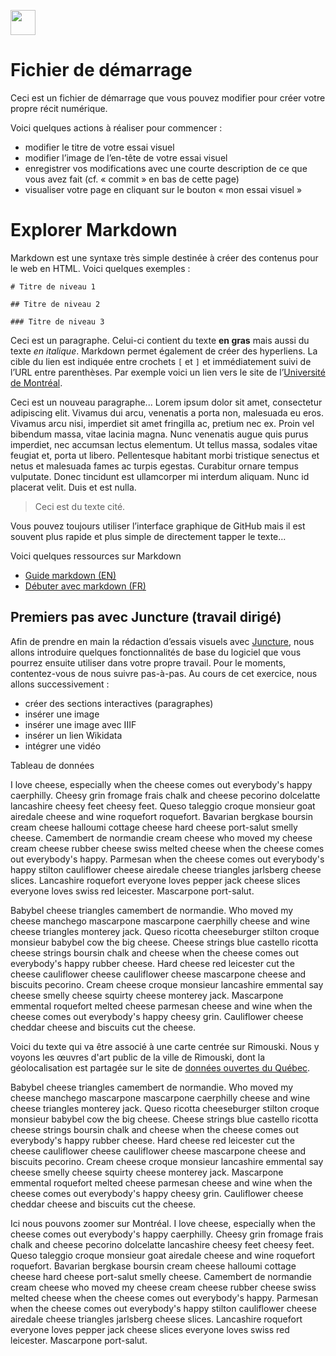<a href="https://juncture-digital.org" target="_blank"><img src="https://raw.githubusercontent.com/digitalArtHistory/recits-numeriques/main/images/btn_juncture.svg" style="height:40px"></a>

<param ve-config 
       title="depart" 
       banner="/images/ViennaDioscoridesFolio483vBirds.jpg" 
       layout="vertical">

# Fichier de démarrage

Ceci est un fichier de démarrage que vous pouvez modifier pour créer votre propre récit numérique.
<param ve-graphic
    url="https://github.com/digitalArtHistory/recits-numeriques/blob/main/27/astafieva2.PNG"
    title="">

Voici quelques actions à réaliser pour commencer :
- modifier le titre de votre essai visuel
- modifier l’image de l’en-tête de votre essai visuel
- enregistrer vos modifications avec une courte description de ce que vous avez fait (cf. « commit » en bas de cette page)
- visualiser votre page en cliquant sur le bouton « mon essai visuel »
<param ve-graphic 
  url="https://upload.wikimedia.org/wikipedia/commons/c/c8/Gargouilles_%28RA_549%29_3.jpg" 
  title="Gargouilles" />

# Explorer Markdown

Markdown est une syntaxe très simple destinée à créer des contenus pour le web en HTML. Voici quelques exemples :
<param ve-tabulator
    url="https://raw.githubusercontent.com/HTR-United/htr-united/master/statistics.csv" />

```
# Titre de niveau 1

## Titre de niveau 2

### Titre de niveau 3
```

Ceci est un paragraphe. Celui-ci contient du texte **en gras** mais aussi du texte *en italique*. Markdown permet également de créer des hyperliens. La cible du lien est indiquée entre crochets `[` et `]` et immédiatement suivi de l’URL entre parenthèses. Par exemple voici un lien vers le site de l’[Université de Montréal](http://www.umontreal.ca).

Ceci est un nouveau paragraphe...  Lorem ipsum dolor sit amet, consectetur adipiscing elit. Vivamus dui arcu, venenatis a porta non, malesuada eu eros. Vivamus arcu nisi, imperdiet sit amet fringilla ac, pretium nec ex. Proin vel bibendum massa, vitae lacinia magna. Nunc venenatis augue quis purus imperdiet, nec accumsan lectus elementum. Ut tellus massa, sodales vitae feugiat et, porta ut libero. Pellentesque habitant morbi tristique senectus et netus et malesuada fames ac turpis egestas. Curabitur ornare tempus vulputate. Donec tincidunt est ullamcorper mi interdum aliquam. Nunc id placerat velit. Duis et est nulla. 

> Ceci est du texte cité.

Vous pouvez toujours utiliser l’interface graphique de GitHub mais il est souvent plus rapide et plus simple de directement tapper le texte...

Voici quelques ressources sur Markdown
- [Guide markdown (EN)](https://docs.github.com/en/get-started/writing-on-github/getting-started-with-writing-and-formatting-on-github/basic-writing-and-formatting-syntax)
- [Débuter avec markdown (FR)](https://programminghistorian.org/fr/lecons/debuter-avec-markdown)

## Premiers pas avec Juncture (travail dirigé)

Afin de prendre en main la rédaction d’essais visuels avec [Juncture](https://juncture-digital.org/), nous allons introduire quelques fonctionnalités de base du logiciel que vous pourrez ensuite utiliser dans votre propre travail. Pour le moments, contentez-vous de nous suivre pas-à-pas. Au cours de cet exercice, nous allons successivement :
- créer des sections interactives (paragraphes)
- insérer une image
- insérer une image avec IIIF
- insérer un lien Wikidata
- intégrer une vidéo

Tableau de données

I love cheese, especially when the cheese comes out everybody's happy caerphilly. Cheesy grin fromage frais chalk and cheese pecorino dolcelatte lancashire cheesy feet cheesy feet. Queso taleggio croque monsieur goat airedale cheese and wine roquefort roquefort. Bavarian bergkase boursin cream cheese halloumi cottage cheese hard cheese port-salut smelly cheese. Camembert de normandie cream cheese who moved my cheese cream cheese rubber cheese swiss melted cheese when the cheese comes out everybody's happy. Parmesan when the cheese comes out everybody's happy stilton cauliflower cheese airedale cheese triangles jarlsberg cheese slices. Lancashire roquefort everyone loves pepper jack cheese slices everyone loves swiss red leicester. Mascarpone port-salut.
<param ve-tabulator
    url="https://raw.githubusercontent.com/digitalArtHistory/recits-numeriques/main/27/artpublic.csv">
    
Babybel cheese triangles camembert de normandie. Who moved my cheese manchego mascarpone mascarpone caerphilly cheese and wine cheese triangles monterey jack. Queso ricotta cheeseburger stilton croque monsieur babybel cow the big cheese. Cheese strings blue castello ricotta cheese strings boursin chalk and cheese when the cheese comes out everybody's happy rubber cheese. Hard cheese red leicester cut the cheese cauliflower cheese cauliflower cheese mascarpone cheese and biscuits pecorino. Cream cheese croque monsieur lancashire emmental say cheese smelly cheese squirty cheese monterey jack. Mascarpone emmental roquefort melted cheese parmesan cheese and wine when the cheese comes out everybody's happy cheesy grin. Cauliflower cheese cheddar cheese and biscuits cut the cheese.
<param ve-tabulator
    url="https://raw.githubusercontent.com/digitalArtHistory/recits-numeriques/main/27/artpublic.csv">


Voici du texte qui va être associé à une carte centrée sur Rimouski. Nous y voyons les œuvres d'art public de la ville de Rimouski, dont la géolocalisation est partagée sur le site de [données ouvertes du Québec](https://www.donneesquebec.ca/recherche/dataset/art-public).
<param ve-map ve-map center="48.4501730, -68.5213712" zoom="13.5"/>
<param ve-map-layer geojson url="https://raw.githubusercontent.com/digitalArtHistory/recits-numeriques/main/27/artRimouski.geojson" title="Art Public Rimouski" active/> 

Babybel cheese triangles camembert de normandie. Who moved my cheese manchego mascarpone mascarpone caerphilly cheese and wine cheese triangles monterey jack. Queso ricotta cheeseburger stilton croque monsieur babybel cow the big cheese. Cheese strings blue castello ricotta cheese strings boursin chalk and cheese when the cheese comes out everybody's happy rubber cheese. Hard cheese red leicester cut the cheese cauliflower cheese cauliflower cheese mascarpone cheese and biscuits pecorino. Cream cheese croque monsieur lancashire emmental say cheese smelly cheese squirty cheese monterey jack. Mascarpone emmental roquefort melted cheese parmesan cheese and wine when the cheese comes out everybody's happy cheesy grin. Cauliflower cheese cheddar cheese and biscuits cut the cheese.
<param ve-map ve-map center="48.4501730, -68.5213712" zoom="13.5"/>
<param ve-map-layer geojson url="https://raw.githubusercontent.com/digitalArtHistory/recits-numeriques/main/27/artRimouski.geojson" title="Art Public Rimouski" active/> 

Ici nous pouvons zoomer sur <span data-click-map-flyto="45.5031824, -73.5698065,11">Montréal</span>. I love cheese, especially when the cheese comes out everybody's happy caerphilly. Cheesy grin fromage frais chalk and cheese pecorino dolcelatte lancashire cheesy feet cheesy feet. Queso taleggio croque monsieur goat airedale cheese and wine roquefort roquefort. Bavarian bergkase boursin cream cheese halloumi cottage cheese hard cheese port-salut smelly cheese. Camembert de normandie cream cheese who moved my cheese cream cheese rubber cheese swiss melted cheese when the cheese comes out everybody's happy. Parmesan when the cheese comes out everybody's happy stilton cauliflower cheese airedale cheese triangles jarlsberg cheese slices. Lancashire roquefort everyone loves pepper jack cheese slices everyone loves swiss red leicester. Mascarpone port-salut.
<param ve-map ve-map center="48.4501730, -68.5213712" zoom="13.5"/>
<param ve-map-layer geojson url="https://raw.githubusercontent.com/digitalArtHistory/recits-numeriques/main/27/artRimouski.geojson" title="Art Public Rimouski" active/> 


<!-- <span data-mouseover-map-flyto="41.893,12.483,11">Rome</span> -->
